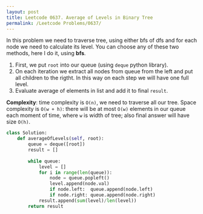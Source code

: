 ```yaml
---
layout: post
title: Leetcode 0637. Average of Levels in Binary Tree
permalink: /Leetcode Problems/0637/
---
```


In this problem we need to traverse tree, using either bfs of dfs and for each node we need to calculate its level. You can choose any of these two methods, here I do it, using **bfs**.

1. First, we put `root` into our queue (using `deque` python library).
2. On each iteration we extract all nodes from queue from the left and put all children to the rigtht. In this way on each step we will have one full level.
3. Evaluate average of elements in list and add it to final `result`.

**Complexity**: time complexity is `O(n)`, we need to traverse all our tree. Space complexity is `O(w + h)`: there will be at most `O(w)` elements in our queue each moment of time, where `w` is width of tree; also final answer will have size `O(h)`.

```python
class Solution:
    def averageOfLevels(self, root):
        queue = deque([root])
        result = []
        
        while queue:
            level = []
            for i in range(len(queue)):
                node = queue.popleft()
                level.append(node.val)
                if node.left:  queue.append(node.left)
                if node.right: queue.append(node.right)
            result.append(sum(level)/len(level))
        return result
```